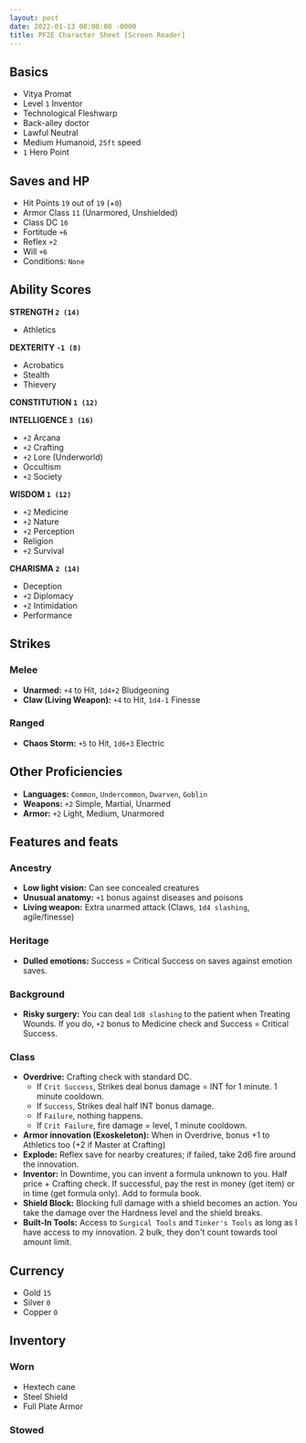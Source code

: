 ```yaml
---
layout: post
date: 2022-01-13 00:00:00 -0000
title: PF2E Character Sheet [Screen Reader]
---
```


## Basics
- Vitya Promat
- Level `1` Inventor
- Technological Fleshwarp
- Back-alley doctor
- Lawful Neutral
- Medium Humanoid, `25ft` speed
- `1` Hero Point

## Saves and HP
- Hit Points `19` out of `19` (+`0`)
- Armor Class `11` (Unarmored, Unshielded)
- Class DC `16`
- Fortitude `+6`
- Reflex `+2`
- Will `+6`
- Conditions: `None`

## Ability Scores
**STRENGTH `2 (14)`**
- Athletics

**DEXTERITY `-1 (8)`**
- Acrobatics
- Stealth
- Thievery

**CONSTITUTION `1 (12)`**

**INTELLIGENCE `3 (16)`**
- `+2` Arcana
- `+2` Crafting
- `+2` Lore (Underworld)
- Occultism
- `+2` Society

**WISDOM `1 (12)`**
- `+2` Medicine
- `+2` Nature
- `+2` Perception
- Religion
- `+2` Survival

**CHARISMA `2 (14)`**
- Deception
- `+2` Diplomacy
- `+2` Intimidation
- Performance

## Strikes
### Melee
- **Unarmed:** `+4` to Hit, `1d4+2` Bludgeoning
- **Claw (Living Weapon):** `+4` to Hit, `1d4-1` Finesse

### Ranged
- **Chaos Storm:** `+5` to Hit, `1d6+3` Electric

## Other Proficiencies

- **Languages:** `Common`, `Undercommon`, `Dwarven`, `Goblin`
- **Weapons:** `+2` Simple, Martial, Unarmed
- **Armor:** `+2` Light, Medium, Unarmored



## Features and feats

### Ancestry
- **Low light vision:** Can see concealed creatures
- **Unusual anatomy:** `+1` bonus against diseases and poisons
- **Living weapon:** Extra unarmed attack (Claws, `1d4 slashing`, agile/finesse)

### Heritage
- **Dulled emotions:** Success = Critical Success on saves against emotion saves.

### Background
- **Risky surgery:** You can deal `1d8 slashing` to the patient when Treating Wounds. If you do, `+2` bonus to Medicine check and Success = Critical Success.

### Class
- **Overdrive:** Crafting check with standard DC.
  - If `Crit Success`, Strikes deal bonus damage = INT for 1 minute. 1 minute cooldown.
  - If `Success`, Strikes deal half INT bonus damage.
  - If `Failure`, nothing happens.
  - If `Crit Failure`, fire damage = level, 1 minute cooldown.
- **Armor innovation (Exoskeleton):** When in Overdrive, bonus +1 to Athletics too (+2 if Master at Crafting)
- **Explode:** Reflex save for nearby creatures; if failed, take 2d6 fire around the innovation.
- **Inventor:** In Downtime, you can invent a formula unknown to you. Half price + Crafting check. If successful, pay the rest in money (get item) or in time (get formula only). Add to formula book.
- **Shield Block:** Blocking full damage with a shield becomes an action. You take the damage over the Hardness level and the shield breaks.
- **Built-In Tools:** Access to `Surgical Tools` and `Tinker's Tools` as long as I have access to my innovation. 2 bulk, they don't count towards tool amount limit.

## Currency
- Gold `15`
- Silver `0`
- Copper `0`

## Inventory
### Worn
- Hextech cane
- Steel Shield
- Full Plate Armor
  
### Stowed